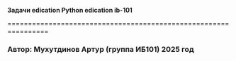 **Задачи edication Python edication ib-101**

================================================================
### Автор: Мухутдинов Артур (группа ИБ101) 2025 год